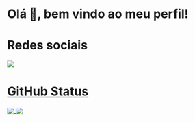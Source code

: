 <h1>Olá 👋, bem vindo ao meu perfil!</h1>

<h1>Redes sociais</h1>

<a href="https://www.linkedin.com/in/guilhermerodriguessousa/">
  <img align='center' src="./linkedin-logo-black-and-white-png-14.avif" />

<h1>GitHub Status</h1>
<a href="https://github.com/anuraghazra/github-readme-stats">
  <img align="center" src="https://github-readme-stats.vercel.app/api/top-langs/?username=guilhermerodriguess&layout=compact" />
</a>
<a href="https://github.com/anuraghazra/convoychat">
  <img align="center" src="https://github-readme-stats.vercel.app/api?username=guilhermerodriguess&show_icons=true&theme=radical" />
</a>
